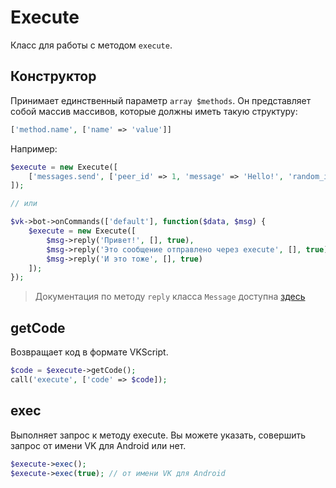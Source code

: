 # Execute
Класс для работы с методом `execute`.

## Конструктор
Принимает единственный параметр `array $methods`. Он представляет собой массив массивов, которые должны иметь такую структуру:

```php
['method.name', ['name' => 'value']]
```

Например:

```php
$execute = new Execute([
	['messages.send', ['peer_id' => 1, 'message' => 'Hello!', 'random_id' => 0]]
]);

// или

$vk->bot->onCommands(['default'], function($data, $msg) {
	$execute = new Execute([
		$msg->reply('Привет!', [], true),
		$msg->reply('Это сообщение отправлено через execute', [], true),
		$msg->reply('И это тоже', [], true)
	]);
});
```

> Документация по методу `reply` класса `Message` доступна [здесь](message.md#reply)

## getCode
Возвращает код в формате VKScript.

```php
$code = $execute->getCode();
call('execute', ['code' => $code]);
```

## exec
Выполняет запрос к методу execute. Вы можете указать, совершить запрос от имени VK для Android или нет.

```php
$execute->exec();
$execute->exec(true); // от имени VK для Android
```